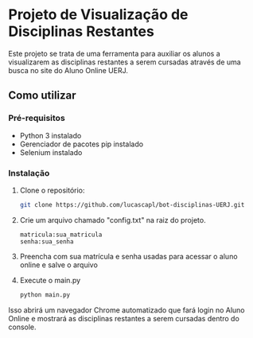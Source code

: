 # Projeto de Visualização de Disciplinas Restantes

Este projeto se trata de uma ferramenta para auxiliar os alunos a visualizarem as disciplinas restantes a serem cursadas através de uma busca no site do Aluno Online UERJ.

## Como utilizar

### Pré-requisitos

- Python 3 instalado
- Gerenciador de pacotes pip instalado
- Selenium instalado

### Instalação
1. Clone o repositório:

   ```sh
   git clone https://github.com/lucascapl/bot-disciplinas-UERJ.git
   
2. Crie um arquivo chamado  "config.txt" na raiz do projeto.

   ```plaintext
   matricula:sua_matricula
   senha:sua_senha

3. Preencha com sua matrícula e senha usadas para acessar o aluno online e salve o arquivo


4. Execute o main.py

    ```sh
    python main.py

Isso abrirá um navegador Chrome automatizado que fará login no Aluno Online e mostrará as disciplinas restantes a serem cursadas dentro do console.
